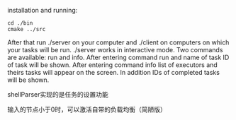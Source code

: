 installation and running:

    cd ./bin
    cmake ../src

After that run ./server on your computer and ./client on computers on which your tasks will be run.
./server works in interactive mode. Two commands are available: run and info. After entering command
run and name of task ID of task will be shown. After entering command info list of executors and theirs
tasks will appear on the screen. In addition IDs of completed tasks will be shown.

shellParser实现的是任务的设置功能

输入的节点小于0时，可以激活自带的负载均衡（简陋版）
